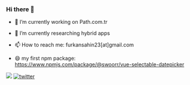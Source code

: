 ### Hi there 👋
- 🌱 I’m currently working on Path.com.tr
- 🔭 I’m currently researching hybrid apps
- 📫 How to reach me: furkansahin23[at]gmail.com

- 😄 my first npm package: https://www.npmjs.com/package/@swoorr/vue-selectable-datepicker

![](https://komarev.com/ghpvc/?username=swoorr)
[![twitter](https://img.shields.io/twitter/follow/furkansahins34?label=followers&logo=twitter&color=%23007ec6&style=flat)](https://twitter.com/furkansahins34)
